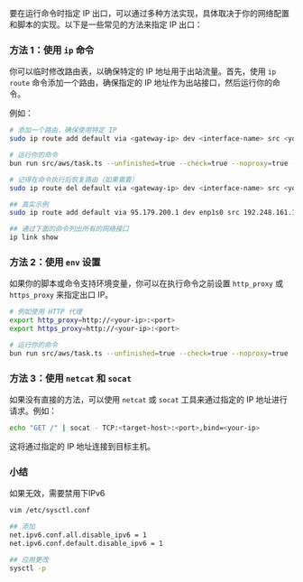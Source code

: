 要在运行命令时指定 IP 出口，可以通过多种方法实现，具体取决于你的网络配置和脚本的实现。以下是一些常见的方法来指定 IP 出口：

### 方法 1：使用 `ip` 命令

你可以临时修改路由表，以确保特定的 IP 地址用于出站流量。首先，使用 `ip route` 命令添加一个路由，确保指定的 IP 地址作为出站接口，然后运行你的命令。

例如：

```bash
# 添加一个路由，确保使用特定 IP
sudo ip route add default via <gateway-ip> dev <interface-name> src <your-ip>

# 运行你的命令
bun run src/aws/task.ts --unfinished=true --check=true --noproxy=true --checkonline=true

# 记得在命令执行后恢复路由（如果需要）
sudo ip route del default via <gateway-ip> dev <interface-name> src <your-ip>

## 真实示例
sudo ip route add default via 95.179.200.1 dev enp1s0 src 192.248.161.162

## 通过下面的命令列出所有的网络接口
ip link show

```

### 方法 2：使用 `env` 设置

如果你的脚本或命令支持环境变量，你可以在执行命令之前设置 `http_proxy` 或 `https_proxy` 来指定出口 IP。

```bash
# 例如使用 HTTP 代理
export http_proxy=http://<your-ip>:<port>
export https_proxy=http://<your-ip>:<port>

# 运行你的命令
bun run src/aws/task.ts --unfinished=true --check=true --noproxy=true --checkonline=true
```

### 方法 3：使用 `netcat` 和 `socat`

如果没有直接的方法，可以使用 `netcat` 或 `socat` 工具来通过指定的 IP 地址进行请求。例如：

```bash
echo "GET /" | socat - TCP:<target-host>:<port>,bind=<your-ip>
```

这将通过指定的 IP 地址连接到目标主机。

### 小结

如果无效，需要禁用下IPv6 
```bash
vim /etc/sysctl.conf

## 添加
net.ipv6.conf.all.disable_ipv6 = 1
net.ipv6.conf.default.disable_ipv6 = 1

## 应用更改
sysctl -p
```

